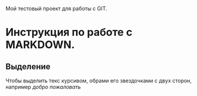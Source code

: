 Мой тестовый проект для работы с GIT.
# Инструкция по работе с MARKDOWN.
## Выделение
Чтобы выделить текс курсивом, обрами его звездочками с двух сторон, например *добро пожаловать*
